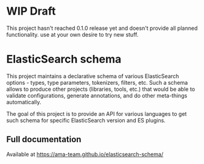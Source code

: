 # WIP Draft

This project hasn't reached 0.1.0 release yet and doesn't provide all 
planned functionality. use at your own desire to try new stuff.

# ElasticSearch schema

This project maintains a declarative schema of various ElasticSearch
options - types, type parameters, tokenizers, filters, etc. Such a 
schema allows to produce other projects (libraries, tools, etc.) that
would be able to validate configurations, generate annotations, and do
other meta-things automatically.

The goal of this project is to provide an API for various languages to 
get such schema for specific ElasticSearch version and ES plugins.

## Full documentation

Available at https://ama-team.github.io/elasticsearch-schema/
